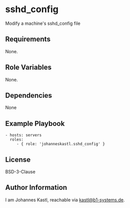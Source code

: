 sshd_config
=========

Modify a machine's sshd_config file

Requirements
------------

None.

Role Variables
--------------

None.

Dependencies
------------

None

Example Playbook
----------------

    - hosts: servers
      roles:
         - { role: 'johanneskastl.sshd_config' }

License
-------

BSD-3-Clause

Author Information
------------------

I am Johannes Kastl, reachable via kastl@b1-systems.de.
